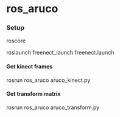 # ros_aruco


### Setup
roscore

roslaunch freenect_launch freenect.launch

#### Get kinect frames
rosrun ros_aruco aruco_kinect.py

#### Get transform matrix
rosrun ros_aruco aruco_transform.py
